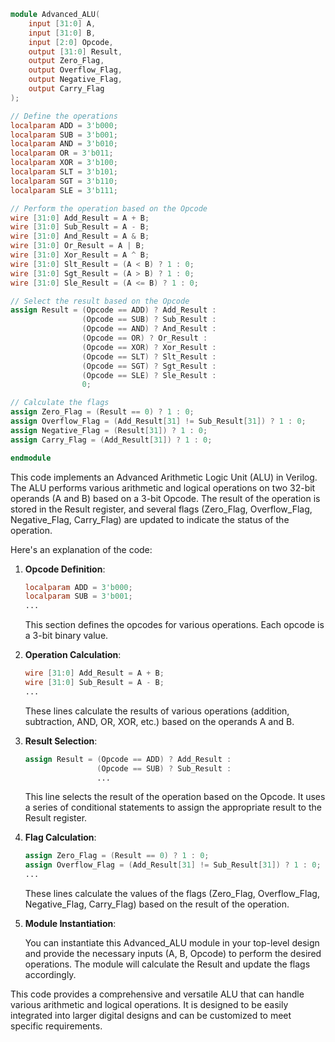 ```verilog
module Advanced_ALU(
    input [31:0] A,
    input [31:0] B,
    input [2:0] Opcode,
    output [31:0] Result,
    output Zero_Flag,
    output Overflow_Flag,
    output Negative_Flag,
    output Carry_Flag
);

// Define the operations
localparam ADD = 3'b000;
localparam SUB = 3'b001;
localparam AND = 3'b010;
localparam OR = 3'b011;
localparam XOR = 3'b100;
localparam SLT = 3'b101;
localparam SGT = 3'b110;
localparam SLE = 3'b111;

// Perform the operation based on the Opcode
wire [31:0] Add_Result = A + B;
wire [31:0] Sub_Result = A - B;
wire [31:0] And_Result = A & B;
wire [31:0] Or_Result = A | B;
wire [31:0] Xor_Result = A ^ B;
wire [31:0] Slt_Result = (A < B) ? 1 : 0;
wire [31:0] Sgt_Result = (A > B) ? 1 : 0;
wire [31:0] Sle_Result = (A <= B) ? 1 : 0;

// Select the result based on the Opcode
assign Result = (Opcode == ADD) ? Add_Result :
                (Opcode == SUB) ? Sub_Result :
                (Opcode == AND) ? And_Result :
                (Opcode == OR) ? Or_Result :
                (Opcode == XOR) ? Xor_Result :
                (Opcode == SLT) ? Slt_Result :
                (Opcode == SGT) ? Sgt_Result :
                (Opcode == SLE) ? Sle_Result :
                0;

// Calculate the flags
assign Zero_Flag = (Result == 0) ? 1 : 0;
assign Overflow_Flag = (Add_Result[31] != Sub_Result[31]) ? 1 : 0;
assign Negative_Flag = (Result[31]) ? 1 : 0;
assign Carry_Flag = (Add_Result[31]) ? 1 : 0;

endmodule
```

This code implements an Advanced Arithmetic Logic Unit (ALU) in Verilog. The ALU performs various arithmetic and logical operations on two 32-bit operands (A and B) based on a 3-bit Opcode. The result of the operation is stored in the Result register, and several flags (Zero_Flag, Overflow_Flag, Negative_Flag, Carry_Flag) are updated to indicate the status of the operation.

Here's an explanation of the code:

1. **Opcode Definition**:

   ```verilog
   localparam ADD = 3'b000;
   localparam SUB = 3'b001;
   ...
   ```

   This section defines the opcodes for various operations. Each opcode is a 3-bit binary value.

2. **Operation Calculation**:

   ```verilog
   wire [31:0] Add_Result = A + B;
   wire [31:0] Sub_Result = A - B;
   ...
   ```

   These lines calculate the results of various operations (addition, subtraction, AND, OR, XOR, etc.) based on the operands A and B.

3. **Result Selection**:

   ```verilog
   assign Result = (Opcode == ADD) ? Add_Result :
                   (Opcode == SUB) ? Sub_Result :
                   ...
   ```

   This line selects the result of the operation based on the Opcode. It uses a series of conditional statements to assign the appropriate result to the Result register.

4. **Flag Calculation**:

   ```verilog
   assign Zero_Flag = (Result == 0) ? 1 : 0;
   assign Overflow_Flag = (Add_Result[31] != Sub_Result[31]) ? 1 : 0;
   ...
   ```

   These lines calculate the values of the flags (Zero_Flag, Overflow_Flag, Negative_Flag, Carry_Flag) based on the result of the operation.

5. **Module Instantiation**:

   You can instantiate this Advanced_ALU module in your top-level design and provide the necessary inputs (A, B, Opcode) to perform the desired operations. The module will calculate the Result and update the flags accordingly.

This code provides a comprehensive and versatile ALU that can handle various arithmetic and logical operations. It is designed to be easily integrated into larger digital designs and can be customized to meet specific requirements.